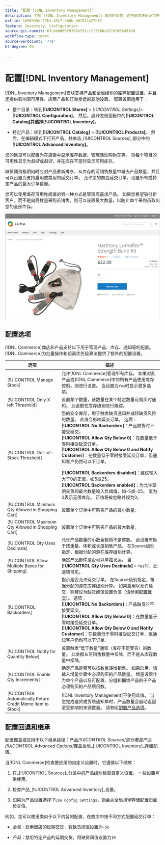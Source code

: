 ```yaml
---
title: “配置 [!DNL Inventory Management]”
description: 了解 [!DNL Inventory Management] 选项的配置，这些选项决定源可用性、店面产品和订单装运。
exl-id: 1696999e-77b1-45c7-9b0b-dd1512427cff
feature: Inventory, Configuration
source-git-commit: 67cbb0d05f9f63ef51ccff3580cd27df86645fd0
workflow-type: tm+mt
source-wordcount: '770'
ht-degree: 0%

---
```


# 配置[!DNL Inventory Management]

[!DNL Inventory Management]模块支持产品和全局级别的库存配置设置，并且还提供影响源可用性、店面产品和订单发运的其他设置。 配置设置适用于：

- 整个目录：转到&#x200B;**[!UICONTROL Stores]** > _[!UICONTROL Settings]_>**[!UICONTROL Configuration]**。 然后，展开左侧面板中的&#x200B;**[!UICONTROL Catalog]**并选择&#x200B;**[!UICONTROL Inventory]**。

- 特定产品：转到&#x200B;**[!UICONTROL Catalog]** > **[!UICONTROL Products]**。 然后，在编辑模式下打开产品，并单击&#x200B;_[!UICONTROL Sources]_部分中的&#x200B;**[!UICONTROL Advanced Inventory]**。

您的目录可以配置为在店面中显示库存数据、管理活动购物车等。 将每个项目的可用性显示为&#x200B;_缺货_&#x200B;或&#x200B;_缺货_，并在库存不足时显示可用库存。

缺货阈值指明何时应对产品重新排序，从库存的可销售数量中减去产品数量，并且可以设置为支持启用或禁用的延交订单。 允许您的商店延交订单，设置所有或特定产品的最大订单数量。

您可以使用库存可用性阈值的另一种方式是管理高需求产品。 如果您希望吸引新客户，而不是向高数量采购员销售，则可以设置最大数量，以防止单个采购员取出您的全部库存。

![示例有库存，剩余1个](assets/storefront-stock-options-1-left.png)

## 配置选项

[!DNL Commerce]商店和产品支持以下用于管理产品、库存、通知等的配置。 [!DNL Commerce]为批量操作和距离优先级算法提供了额外的配置设置。

| 选项 | 描述 |
|--|--|
| [!UICONTROL Manage Stock] | 允许[!DNL Commerce]管理所有库存。 如果对此产品或[!DNL Commerce]中的所有产品使用库存控制，则进行设置。 当设置为`Yes`时显示更多选项。 |
| [!UICONTROL Only X left Threshold] | 设置某个数量，该数量在某个特定数量可购买时通知。 此金额在库存级别进行跟踪。 |
| [!UICONTROL Out-of-Stock Threshold] | 您的安全库存，用于触发缺货通知并减轻缺货风险的数量。 此值会影响延交订单。 选项：<br />**[!UICONTROL No Backorders]**：产品缺货时不接受延交。<br />**[!UICONTROL Allow Qty Below 0]**：在数量低于零时接受延交订单。<br />**[!UICONTROL Allow Qty Below 0 and Notify Customer]**：在数量低于零时接受延交订单，但通知客户仍然可以下订单。<br /><br />**[!UICONTROL Backorders disabled]**：建议输入大于0的正值，如5或25。 <br/>**[!UICONTROL Backorders enabled]**：为允许延期交货的最大数量输入负阈值，如–5或–25。 值为0表示无限库存。 正值将被忽略并视为0。 |
| [!UICONTROL Minimum Qty Allowed in Shopping Cart] | 设置单个订单中可购买产品的最小数量。 |
| [!UICONTROL Maximum Qty Allowed in Shopping Cart] | 设置单个订单中可购买产品的最大数量。 |
| [!UICONTROL Qty Uses Decimals] | 允许产品数量的小数金额而不是整数。 此设置有助于按重量、体积或长度销售产品。 在Source级别指定，根据分配的源在库存级别计算。 |
| [!UICONTROL Allow Multiple Boxes for Shipping] | 确定产品部件是否可以单独发运。 当&#x200B;**[!UICONTROL Qty Uses Decimals]** = `Yes`时，此选项可见。 |
| [!UICONTROL Backorders] | 指示是否允许延交订单。 在Source级别指定，根据分配的源在库存级别计算。 如果启用以允许延交，则建议为缺货阈值设置负值（请参阅[配置延交](backorders.md)）。 选项：<br />**[!UICONTROL No Backorders]**：产品缺货时不接受延交。<br />**[!UICONTROL Allow Qty Below 0]**：在数量低于零时接受延交订单。<br />**[!UICONTROL Allow Qty Below 0 and Notify Customer]**：在数量低于零时接受延交订单，但通知客户仍然可以下订单。 |
| [!UICONTROL Notify for Quantity Below] | 设置触发“低于数量”通知（库存不足警告）的数量。 此金额从可销售数量中扣除，而不是从库存数量中扣除。 |
| [!UICONTROL Enable Qty Increments] | 确定产品是否可以按数量递增销售。 如果启用，请输入增量步骤中必须购买的产品数量。 增量设置作为单个产品以及可配置、分组和捆绑产品的子产品必须购买的产品项目数。 |
| [!UICONTROL Automatically Return Credit Memo Item to Stock] | [!DNL Inventory Management]不使用此值。 当您完成退货或贷项通知单时，产品数量会自动返回至受影响的来源数量。 请参阅[配置产品选项](product-options.md)。 |

## 配置回退和继承

配置覆盖或应用于以下继承路径：产品&#x200B;_[!UICONTROL Sources]_部分覆盖产品_[!UICONTROL Advanced Options]_&#x200B;覆盖全局&#x200B;_[!UICONTROL Inventory]_存储配置。

当[!DNL Commerce]检查要应用的自定义设置时，它遵循以下顺序：

1. 在&#x200B;_[!UICONTROL Sources]_分区中的产品级别检查自定义设置。 一些设置可供使用。

1. 检查产品&#x200B;_[!UICONTROL Advanced Inventory]_设置。

1. 如果为产品设置选择了`Use Config Settings`，则会从全局&#x200B;_清单_&#x200B;存储配置页面检查值。

例如，您可以使用类似于以下内容的配置，在商店中按不同方式配置延交订单：

- _全局：_&#x200B;启用商店的延期交货，将缺货阈值设置为`-50`

- _产品：_&#x200B;禁用特定产品的延期交货，将缺货阈值设置为`10`
